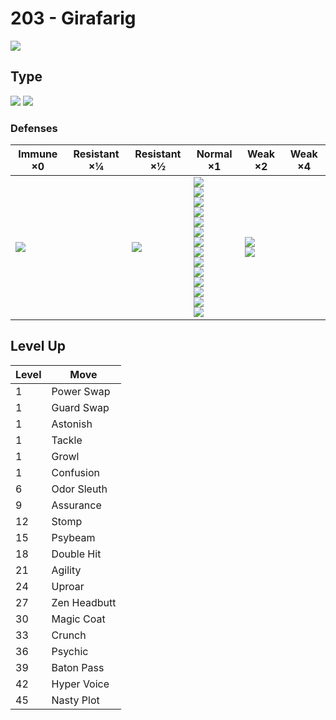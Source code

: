 # 203 - Girafarig
![][203]

## Type

![][normal]  ![][psychic]

### Defenses

Immune ×0      | Resistant ×¼ | Resistant ×½     | Normal ×1                                                                                                                                                                                                                | Weak ×2                    | Weak ×4 | 
---            | ---          | ---              | ---                                                                                                                                                                                                                      | ---                        | ---     | 
![][ghost]<br> |              | ![][psychic]<br> | ![][normal]<br> ![][fighting]<br> ![][flying]<br> ![][poison]<br> ![][ground]<br> ![][rock]<br> ![][steel]<br> ![][fire]<br> ![][water]<br> ![][grass]<br> ![][electric]<br> ![][ice]<br> ![][dragon]<br> ![][fairy]<br> | ![][bug]<br> ![][dark]<br> |         | 

## Level Up

Level | Move         | 
---   | ---          | 
1     | Power Swap   | 
1     | Guard Swap   | 
1     | Astonish     | 
1     | Tackle       | 
1     | Growl        | 
1     | Confusion    | 
6     | Odor Sleuth  | 
9     | Assurance    | 
12    | Stomp        | 
15    | Psybeam      | 
18    | Double Hit   | 
21    | Agility      | 
24    | Uproar       | 
27    | Zen Headbutt | 
30    | Magic Coat   | 
33    | Crunch       | 
36    | Psychic      | 
39    | Baton Pass   | 
42    | Hyper Voice  | 
45    | Nasty Plot   | 

[203]: ../img/pokemon/203.png
[normal]: ../img/types/normal.png
[fire]: ../img/types/fire.png
[fighting]: ../img/types/fighting.png
[water]: ../img/types/water.png
[flying]: ../img/types/flying.png
[grass]: ../img/types/grass.png
[poison]: ../img/types/poison.png
[electric]: ../img/types/electric.png
[ground]: ../img/types/ground.png
[psychic]: ../img/types/psychic.png
[rock]: ../img/types/rock.png
[ice]: ../img/types/ice.png
[bug]: ../img/types/bug.png
[dragon]: ../img/types/dragon.png
[ghost]: ../img/types/ghost.png
[dark]: ../img/types/dark.png
[steel]: ../img/types/steel.png
[fairy]: ../img/types/fairy.png

